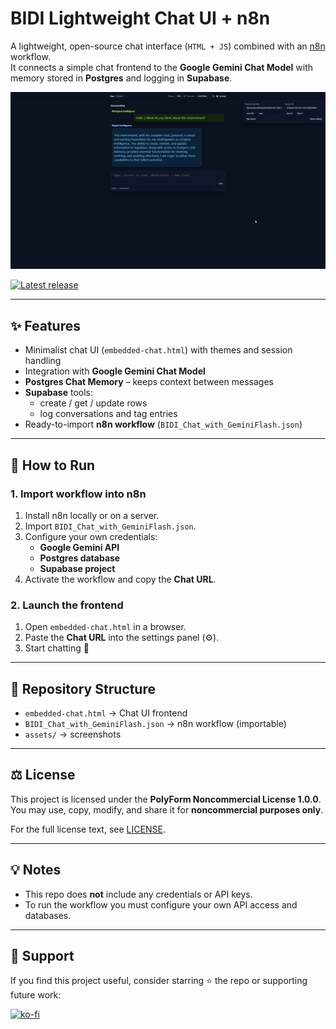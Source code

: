 # BIDI Lightweight Chat UI + n8n

A lightweight, open-source chat interface (`HTML + JS`) combined with an [n8n](https://n8n.io) workflow.  
It connects a simple chat frontend to the **Google Gemini Chat Model** with memory stored in **Postgres** and logging in **Supabase**.

![chat-ui](assets/chat-ui.png)

[![Latest release](https://img.shields.io/github/v/release/SFDrake001/BIDI-lightweight-chat-ui-n8n)](https://github.com/SFDrake001/BIDI-lightweight-chat-ui-n8n/releases/latest)

---

## ✨ Features
- Minimalist chat UI (`embedded-chat.html`) with themes and session handling
- Integration with **Google Gemini Chat Model**
- **Postgres Chat Memory** – keeps context between messages
- **Supabase** tools:
  - create / get / update rows
  - log conversations and tag entries
- Ready-to-import **n8n workflow** (`BIDI_Chat_with_GeminiFlash.json`)

---

## 🚀 How to Run

### 1. Import workflow into n8n
1. Install n8n locally or on a server.  
2. Import `BIDI_Chat_with_GeminiFlash.json`.  
3. Configure your own credentials:
   - **Google Gemini API**
   - **Postgres database**
   - **Supabase project**
4. Activate the workflow and copy the **Chat URL**.

### 2. Launch the frontend
1. Open `embedded-chat.html` in a browser.  
2. Paste the **Chat URL** into the settings panel (⚙️).  
3. Start chatting 🚀

---

## 📂 Repository Structure
- `embedded-chat.html` → Chat UI frontend  
- `BIDI_Chat_with_GeminiFlash.json` → n8n workflow (importable)  
- `assets/` → screenshots  

---

## ⚖️ License
This project is licensed under the **PolyForm Noncommercial License 1.0.0**.  
You may use, copy, modify, and share it for **noncommercial purposes only**.  

For the full license text, see [LICENSE](./LICENSE).

---

## 💡 Notes
- This repo does **not** include any credentials or API keys.  
- To run the workflow you must configure your own API access and databases.  

---

## 🙌 Support
If you find this project useful, consider starring ⭐ the repo or supporting future work:  

[![ko-fi](https://ko-fi.com/img/githubbutton_sm.svg)](https://ko-fi.com/andrewdrake)

